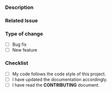### Description
<!--- Describe your changes in detail -->

### Related Issue

<!--- This project only accepts pull requests related to open issues -->
<!--- Please link to the issue here -->

### Type of change

<!--- What types of change does your code introduce? Put an `x` in all the boxes that apply: -->

- [ ] Bug fix
- [ ] New feature

### Checklist

<!--- Go over all the following points, and put an `x` in all the boxes that apply. -->
<!--- If you're unsure about any of these, don't hesitate to ask. We're here to help! -->

- [ ] My code follows the code style of this project.
- [ ] I have updated the documentation accordingly.
- [ ] I have read the **CONTRIBUTING** document.
